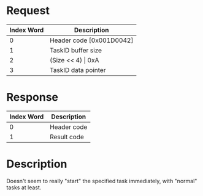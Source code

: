 # Request

| Index Word | Description                |
|------------|----------------------------|
| 0          | Header code \[0x001D0042\] |
| 1          | TaskID buffer size         |
| 2          | (Size \<\< 4) \| 0xA       |
| 3          | TaskID data pointer        |

# Response

| Index Word | Description |
|------------|-------------|
| 0          | Header code |
| 1          | Result code |

# Description

Doesn't seem to really "start" the specified task immediately, with
"normal" tasks at least.